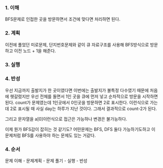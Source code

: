 ### 1. 이해

BFS문제로 인접한 곳을 방문하면서 조건에 맞다면 처리하면 된다.

### 2. 계획


이전에 풀었던 미로문제, 단지번호문제와 같이 큐 자료구조를 사용해 BFS방식으로 방문하고 이전 노드 + 1을 해준다.


### 3. 실행


### 4. 반성

우선 지금까지 출발지가 한 곳이였다면 이번에는 출발지가 불특정 다수였기 때문에 처음에 헷갈렸지만 우선 전체를 돌면서 1인 곳을 큐에 먼저 넣고 순차적으로 방문을 시작하면 된다. count가 문제였는데 1인곳에서 0인곳을 방문하면 2로 표시한다. 이런식으로 가는데 2로 표시될 때 사실 day는 하루가 지난 것이다. 그래서 결과적으로 count-2가 된다.

그리고 문자열을 a[0]이런식으로 접근은 가능하나 변경은 불가능하다.

이제 뭔가 BFS감이 잡히는 것 같기도? 어떤문제는 BFS, DFS 둘다 가능하기도하고 이문제처럼 BFS를 사용하야 하는 문제도 있는 거같다. 

### 4. 순서

문제 이해 - 문제계획 - 문제 풀기 - 실행 - 반성

